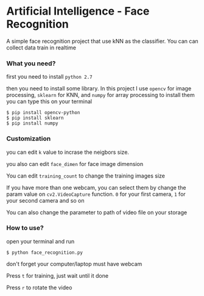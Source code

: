 # Artificial Intelligence - Face Recognition
A simple face recognition project that use kNN as the classifier. You can can collect data train in realtime

### What you need?
first you need to install `python 2.7`

then you need to install some library. In this project I use `opencv` for image processing, `sklearn` for KNN, and `numpy` for array processing
to install them you can type this on your terminal

```
$ pip install opencv-python
$ pip install sklearn
$ pip install numpy
```


### Customization
you can edit `k` value to incrase the neigbors size.

you also can edit `face_dimen` for face image dimension

You can edit `training_count` to change the training images size

If you have more than one webcam, you can select them by change the param value on `cv2.VideoCapture` function. `0` for your first camera, `1` for your second camera and so on

You can also change the parameter to path of video file on your storage

### How to use?
open your terminal and run

```
$ python face_recognition.py
```

don't forget your computer/laptop must have webcam

Press `t` for training, just wait until it done

Press `r` to rotate the video
